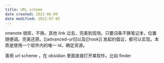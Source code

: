```yaml
---
title: URL scheme
date created: 2022-06-09
date modified: 2022-07-05
---
```


onenote 很屌，不换。其他 link 过去，完美到现场。只要词条不换笔记本，位置随便调。完美还原。[[advanced-url]]以及[[hook]] 发起的倡议，都可以实现。本质是使用一个软件内的唯一 id，确定资源。

善用 url scheme ，在 obsidian 里面直接打开某软件。比如 finder
